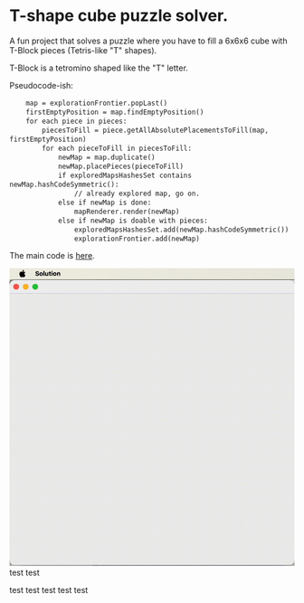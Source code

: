 # T-shape cube puzzle solver.

A fun project that solves a puzzle where you have to fill a 6x6x6 cube with T-Block pieces (Tetris-like "T" shapes).

T-Block is a tetromino shaped like the "T" letter.

Pseudocode-ish:
```while explorationFrontier is not empty:
    map = explorationFrontier.popLast()
    firstEmptyPosition = map.findEmptyPosition()
    for each piece in pieces:
        piecesToFill = piece.getAllAbsolutePlacementsToFill(map, firstEmptyPosition)
        for each pieceToFill in piecesToFill:
            newMap = map.duplicate()
            newMap.placePieces(pieceToFill)
            if exploredMapsHashesSet contains newMap.hashCodeSymmetric():
                // already explored map, go on.
            else if newMap is done:
                mapRenderer.render(newMap)
            else if newMap is doable with pieces:
                exploredMapsHashesSet.add(newMap.hashCodeSymmetric())
                explorationFrontier.add(newMap)

```

The main code is [here](src/com/bogdan/PuzzleSolver.java#L27). 

![Demo](example.gif)
test
test

test
test
test
test
test